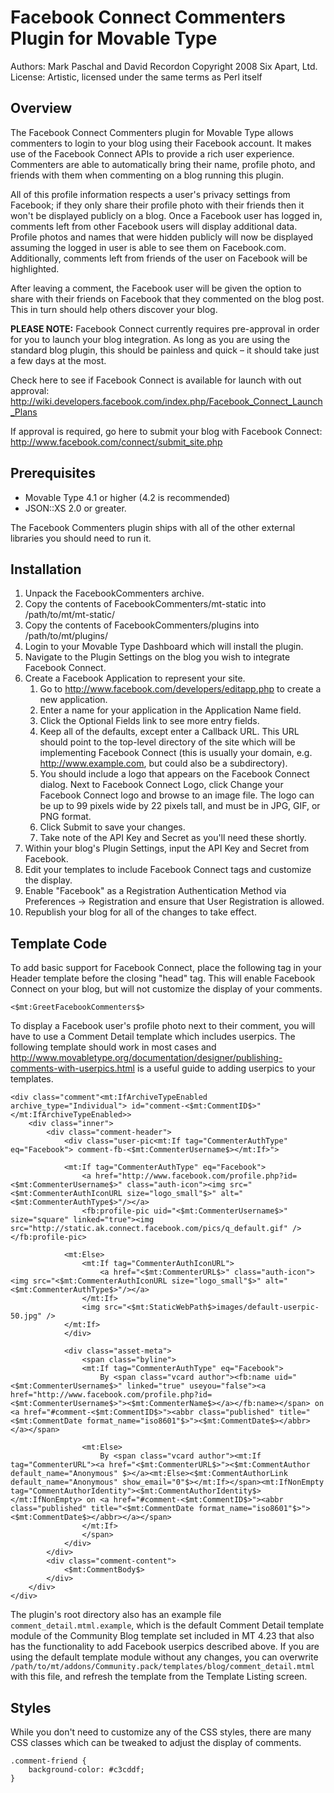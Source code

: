 # Facebook Connect Commenters Plugin for Movable Type

Authors: Mark Paschal and David Recordon
Copyright 2008 Six Apart, Ltd.
License: Artistic, licensed under the same terms as Perl itself

## Overview

The Facebook Connect Commenters plugin for Movable Type allows commenters to login to your blog using their Facebook account.  It makes use of the Facebook Connect APIs to provide a rich user experience.  Commenters are able to automatically bring their name, profile photo, and friends with them when commenting on a blog running this plugin.

All of this profile information respects a user's privacy settings from Facebook; if they only share their profile photo with their friends then it won't be displayed publicly on a blog. Once a Facebook user has logged in, comments left from other Facebook users will display additional data.  Profile photos and names that were hidden publicly will now be displayed assuming the logged in user is able to see them on Facebook.com.  Additionally, comments left from friends of the user on Facebook will be highlighted.

After leaving a comment, the Facebook user will be given the option to share with their friends on Facebook that they commented on the blog post.  This in turn should help others discover your blog.

**PLEASE NOTE:** Facebook Connect currently requires pre-approval in order for you to launch your blog integration. As long as you are using the standard blog plugin, this should be painless and quick – it should take just a few days at the most.   

Check here to see if Facebook Connect is available for launch with out approval: <http://wiki.developers.facebook.com/index.php/Facebook_Connect_Launch_Plans>

If approval is required, go here to submit your blog with Facebook Connect: <http://www.facebook.com/connect/submit_site.php>


## Prerequisites

* Movable Type 4.1 or higher (4.2 is recommended)
* JSON::XS 2.0 or greater.

The Facebook Commenters plugin ships with all of the other external libraries you should need to run it.

## Installation

1. Unpack the FacebookCommenters archive.
2. Copy the contents of FacebookCommenters/mt-static into /path/to/mt/mt-static/
3. Copy the contents of FacebookCommenters/plugins into /path/to/mt/plugins/
4. Login to your Movable Type Dashboard which will install the plugin.
5. Navigate to the Plugin Settings on the blog you wish to integrate Facebook Connect.
6. Create a Facebook Application to represent your site.
    1. Go to http://www.facebook.com/developers/editapp.php to create a new application.
    2. Enter a name for your application in the Application Name field.
    3. Click the Optional Fields link to see more entry fields.
    4. Keep all of the defaults, except enter a Callback URL. This URL should point to
    the top-level directory of the site which will be implementing Facebook Connect
    (this is usually your domain, e.g. http://www.example.com, but could also be a
    subdirectory).
    5. You should include a logo that appears on the Facebook Connect dialog. Next to
    Facebook Connect Logo, click Change your Facebook Connect logo and browse to an
    image file. The logo can be up to 99 pixels wide by 22 pixels tall, and must be
    in JPG, GIF, or PNG format.
    6. Click Submit to save your changes.
    7. Take note of the API Key and Secret as you'll need these shortly.
7. Within your blog's Plugin Settings, input the API Key and Secret from Facebook.
8. Edit your templates to include Facebook Connect tags and customize the display.
9. Enable "Facebook" as a Registration Authentication Method via
Preferences -> Registration and ensure that User Registration is allowed.
10. Republish your blog for all of the changes to take effect.

## Template Code

To add basic support for Facebook Connect, place the following tag in your Header template before the closing "head" tag.  This will enable Facebook Connect on your blog, but will not customize the display of your comments.

    <$mt:GreetFacebookCommenters$>

To display a Facebook user's profile photo next to their comment, you will have to use a Comment Detail template which includes userpics.  The following template should work in most cases and http://www.movabletype.org/documentation/designer/publishing-comments-with-userpics.html is a useful guide to adding userpics to your templates.

    <div class="comment"<mt:IfArchiveTypeEnabled archive_type="Individual"> id="comment-<$mt:CommentID$>"</mt:IfArchiveTypeEnabled>>
        <div class="inner">
            <div class="comment-header">
                <div class="user-pic<mt:If tag="CommenterAuthType" eq="Facebook"> comment-fb-<$mt:CommenterUsername$></mt:If>">
    
                <mt:If tag="CommenterAuthType" eq="Facebook">
                    <a href="http://www.facebook.com/profile.php?id=<$mt:CommenterUsername$>" class="auth-icon"><img src="<$mt:CommenterAuthIconURL size="logo_small"$>" alt="<$mt:CommenterAuthType$>"/></a>
                    <fb:profile-pic uid="<$mt:CommenterUsername$>" size="square" linked="true"><img src="http://static.ak.connect.facebook.com/pics/q_default.gif" /></fb:profile-pic>
    
                <mt:Else>
                    <mt:If tag="CommenterAuthIconURL">
                        <a href="<$mt:CommenterURL$>" class="auth-icon"><img src="<$mt:CommenterAuthIconURL size="logo_small"$>" alt="<$mt:CommenterAuthType$>"/></a>
                    </mt:If>
                    <img src="<$mt:StaticWebPath$>images/default-userpic-50.jpg" />
                </mt:If>
                </div>
    
                <div class="asset-meta">
                    <span class="byline">
                    <mt:If tag="CommenterAuthType" eq="Facebook">
                        By <span class="vcard author"><fb:name uid="<$mt:CommenterUsername$>" linked="true" useyou="false"><a href="http://www.facebook.com/profile.php?id=<$mt:CommenterUsername$>"><$mt:CommenterName$></a></fb:name></span> on <a href="#comment-<$mt:CommentID$>"><abbr class="published" title="<$mt:CommentDate format_name="iso8601"$>"><$mt:CommentDate$></abbr></a></span>
    
                    <mt:Else>
                        By <span class="vcard author"><mt:If tag="CommenterURL"><a href="<$mt:CommenterURL$>"><$mt:CommentAuthor default_name="Anonymous" $></a><mt:Else><$mt:CommentAuthorLink default_name="Anonymous" show_email="0"$></mt:If></span><mt:IfNonEmpty tag="CommentAuthorIdentity"><$mt:CommentAuthorIdentity$></mt:IfNonEmpty> on <a href="#comment-<$mt:CommentID$>"><abbr class="published" title="<$mt:CommentDate format_name="iso8601"$>"><$mt:CommentDate$></abbr></a></span>
                    </mt:If>
                    </span>
                </div>
            </div>
            <div class="comment-content">
                <$mt:CommentBody$>
            </div>
        </div>
    </div>

The plugin's root directory also has an example file `comment_detail.mtml.example`, which is the default Comment Detail template module of the Community Blog template set included in MT 4.23 that also has the functionality to add Facebook userpics described above.  If you are using the default template module without any changes, you can overwrite `/path/to/mt/addons/Community.pack/templates/blog/comment_detail.mtml` with this file, and refresh the template from the Template Listing screen.

## Styles

While you don't need to customize any of the CSS styles, there are many CSS classes which can be tweaked to adjust the display of comments.

    .comment-friend {
        background-color: #c3cddf;
    }

